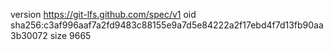 version https://git-lfs.github.com/spec/v1
oid sha256:c3af996aaf7a2fd9483c88155e9a7d5e84222a2f17ebd4f7d13fb90aa3b30072
size 9665
